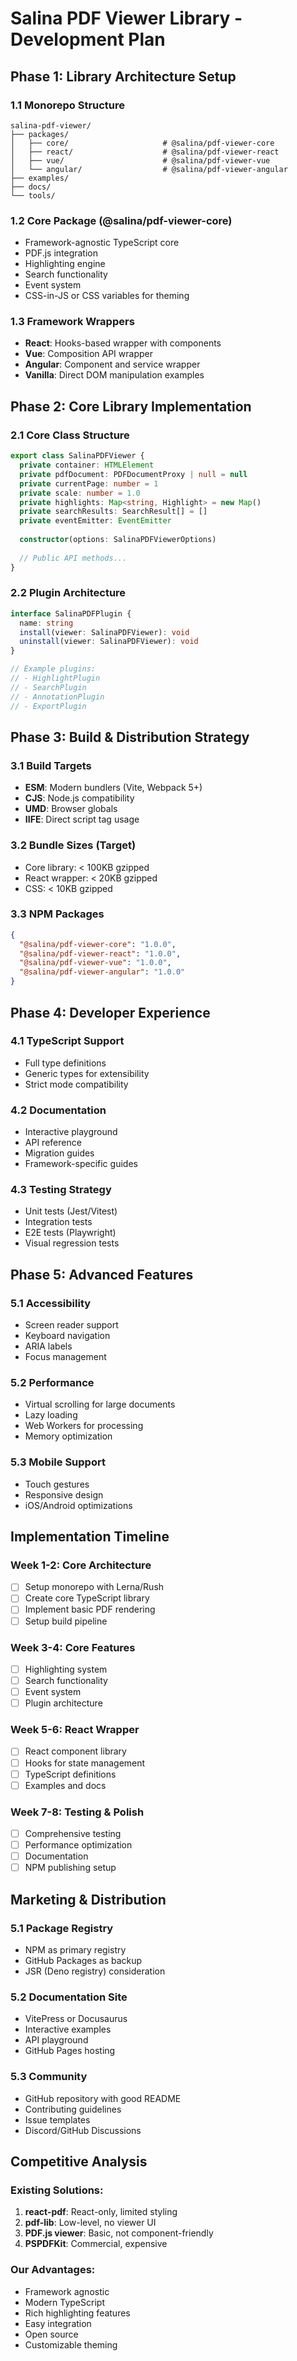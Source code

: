 # Salina PDF Viewer Library - Development Plan

## Phase 1: Library Architecture Setup

### 1.1 Monorepo Structure
```
salina-pdf-viewer/
├── packages/
│   ├── core/                     # @salina/pdf-viewer-core
│   ├── react/                    # @salina/pdf-viewer-react  
│   ├── vue/                      # @salina/pdf-viewer-vue
│   └── angular/                  # @salina/pdf-viewer-angular
├── examples/
├── docs/
└── tools/
```

### 1.2 Core Package (@salina/pdf-viewer-core)
- Framework-agnostic TypeScript core
- PDF.js integration
- Highlighting engine
- Search functionality
- Event system
- CSS-in-JS or CSS variables for theming

### 1.3 Framework Wrappers
- **React**: Hooks-based wrapper with components
- **Vue**: Composition API wrapper
- **Angular**: Component and service wrapper
- **Vanilla**: Direct DOM manipulation examples

## Phase 2: Core Library Implementation

### 2.1 Core Class Structure
```typescript
export class SalinaPDFViewer {
  private container: HTMLElement
  private pdfDocument: PDFDocumentProxy | null = null
  private currentPage: number = 1
  private scale: number = 1.0
  private highlights: Map<string, Highlight> = new Map()
  private searchResults: SearchResult[] = []
  private eventEmitter: EventEmitter
  
  constructor(options: SalinaPDFViewerOptions)
  
  // Public API methods...
}
```

### 2.2 Plugin Architecture
```typescript
interface SalinaPDFPlugin {
  name: string
  install(viewer: SalinaPDFViewer): void
  uninstall(viewer: SalinaPDFViewer): void
}

// Example plugins:
// - HighlightPlugin
// - SearchPlugin
// - AnnotationPlugin
// - ExportPlugin
```

## Phase 3: Build & Distribution Strategy

### 3.1 Build Targets
- **ESM**: Modern bundlers (Vite, Webpack 5+)
- **CJS**: Node.js compatibility
- **UMD**: Browser globals
- **IIFE**: Direct script tag usage

### 3.2 Bundle Sizes (Target)
- Core library: < 100KB gzipped
- React wrapper: < 20KB gzipped
- CSS: < 10KB gzipped

### 3.3 NPM Packages
```json
{
  "@salina/pdf-viewer-core": "1.0.0",
  "@salina/pdf-viewer-react": "1.0.0",
  "@salina/pdf-viewer-vue": "1.0.0",
  "@salina/pdf-viewer-angular": "1.0.0"
}
```

## Phase 4: Developer Experience

### 4.1 TypeScript Support
- Full type definitions
- Generic types for extensibility
- Strict mode compatibility

### 4.2 Documentation
- Interactive playground
- API reference
- Migration guides
- Framework-specific guides

### 4.3 Testing Strategy
- Unit tests (Jest/Vitest)
- Integration tests
- E2E tests (Playwright)
- Visual regression tests

## Phase 5: Advanced Features

### 5.1 Accessibility
- Screen reader support
- Keyboard navigation
- ARIA labels
- Focus management

### 5.2 Performance
- Virtual scrolling for large documents
- Lazy loading
- Web Workers for processing
- Memory optimization

### 5.3 Mobile Support
- Touch gestures
- Responsive design
- iOS/Android optimizations

## Implementation Timeline

### Week 1-2: Core Architecture
- [ ] Setup monorepo with Lerna/Rush
- [ ] Create core TypeScript library
- [ ] Implement basic PDF rendering
- [ ] Setup build pipeline

### Week 3-4: Core Features
- [ ] Highlighting system
- [ ] Search functionality  
- [ ] Event system
- [ ] Plugin architecture

### Week 5-6: React Wrapper
- [ ] React component library
- [ ] Hooks for state management
- [ ] TypeScript definitions
- [ ] Examples and docs

### Week 7-8: Testing & Polish
- [ ] Comprehensive testing
- [ ] Performance optimization
- [ ] Documentation
- [ ] NPM publishing setup

## Marketing & Distribution

### 5.1 Package Registry
- NPM as primary registry
- GitHub Packages as backup
- JSR (Deno registry) consideration

### 5.2 Documentation Site
- VitePress or Docusaurus
- Interactive examples
- API playground
- GitHub Pages hosting

### 5.3 Community
- GitHub repository with good README
- Contributing guidelines
- Issue templates
- Discord/GitHub Discussions

## Competitive Analysis

### Existing Solutions:
1. **react-pdf**: React-only, limited styling
2. **pdf-lib**: Low-level, no viewer UI
3. **PDF.js viewer**: Basic, not component-friendly
4. **PSPDFKit**: Commercial, expensive

### Our Advantages:
- Framework agnostic
- Modern TypeScript
- Rich highlighting features
- Easy integration
- Open source
- Customizable theming